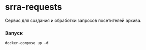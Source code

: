 # srra-requests

Сервис для создания и обработки запросов посетителей архива.

### Запуск

`docker-compose up -d`

